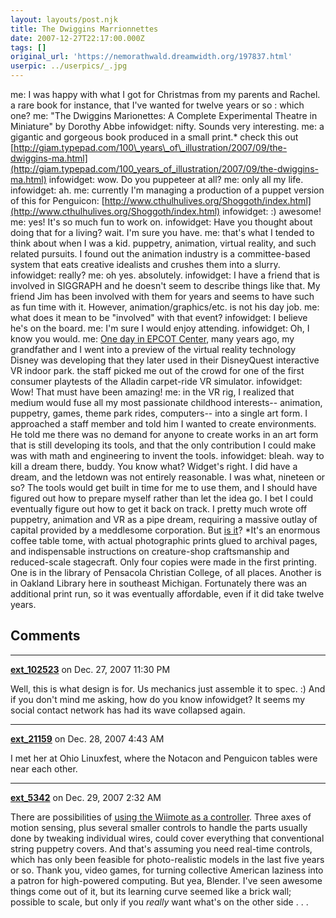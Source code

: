 ```yaml
---
layout: layouts/post.njk
title: The Dwiggins Marrionnettes
date: 2007-12-27T22:17:00.000Z
tags: []
original_url: 'https://nemorathwald.dreamwidth.org/197837.html'
userpic: ../userpics/_.jpg
---
```

me: I was happy with what I got for Christmas from my parents and Rachel. a rare book for instance, that I've wanted for twelve years or so : which one? me: "The Dwiggins Marionettes: A Complete Experimental Theatre in Miniature" by Dorothy Abbe infowidget: nifty. Sounds very interesting. me: a gigantic and gorgeous book produced in a small print.\* check this out [http://giam.typepad.com/100\_years\_of\_illustration/2007/09/the-dwiggins-ma.html](http://giam.typepad.com/100_years_of_illustration/2007/09/the-dwiggins-ma.html) infowidget: wow. Do you puppeteer at all? me: only all my life. infowidget: ah. me: currently I'm managing a production of a puppet version of this for Penguicon: [http://www.cthulhulives.org/Shoggoth/index.html](http://www.cthulhulives.org/Shoggoth/index.html) infowidget: :) awesome! me: yes! It's so much fun to work on. infowidget: Have you thought about doing that for a living? wait. I'm sure you have. me: that's what I tended to think about when I was a kid. puppetry, animation, virtual reality, and such related pursuits. I found out the animation industry is a committee-based system that eats creative idealists and crushes them into a slurry. infowidget: really? me: oh yes. absolutely. infowidget: I have a friend that is involved in SIGGRAPH and he doesn't seem to describe things like that. My friend Jim has been involved with them for years and seems to have such as fun time with it. However, animation/graphics/etc. is not his day job. me: what does it mean to be "involved" with that event? infowidget: I believe he's on the board. me: I'm sure I would enjoy attending. infowidget: Oh, I know you would. me: [One day in EPCOT Center](http://matt-arnold.livejournal.com/130327.html), many years ago, my grandfather and I went into a preview of the virtual reality technology Disney was developing that they later used in their DisneyQuest interactive VR indoor park. the staff picked me out of the crowd for one of the first consumer playtests of the Alladin carpet-ride VR simulator. infowidget: Wow! That must have been amazing! me: in the VR rig, I realized that medium would fuse all my most passionate childhood interests-- animation, puppetry, games, theme park rides, computers-- into a single art form. I approached a staff member and told him I wanted to create environments. He told me there was no demand for anyone to create works in an art form that is still developing its tools, and that the only contribution I could make was with math and engineering to invent the tools. infowidget: bleah. way to kill a dream there, buddy. You know what? Widget's right. I did have a dream, and the letdown was not entirely reasonable. I was what, nineteen or so? The tools would get built in time for me to use them, and I should have figured out how to prepare myself rather than let the idea go. I bet I could eventually figure out how to get it back on track. I pretty much wrote off puppetry, animation and VR as a pipe dream, requiring a massive outlay of capital provided by a meddlesome corporation. But [is it](http://www.blender.org/)? \*It's an enormous coffee table tome, with actual photographic prints glued to archival pages, and indispensable instructions on creature-shop craftsmanship and reduced-scale stagecraft. Only four copies were made in the first printing. One is in the library of Pensacola Christian College, of all places. Another is in Oakland Library here in southeast Michigan. Fortunately there was an additional print run, so it was eventually affordable, even if it did take twelve years.

## Comments

---

**[ext_102523](https://www.dreamwidth.org/users/ext_102523)** on Dec. 27, 2007 11:30 PM

Well, this is what design is for. Us mechanics just assemble it to spec. :) And if you don't mind me asking, how do you know infowidget? It seems my social contact network has had its wave collapsed again.

---

**[ext_21159](https://www.dreamwidth.org/users/ext_21159)** on Dec. 28, 2007 4:43 AM

I met her at Ohio Linuxfest, where the Notacon and Penguicon tables were near each other.

---

**[ext_5342](https://www.dreamwidth.org/users/ext_5342)** on Dec. 29, 2007 2:32 AM

There are possibilities of [using the Wiimote as a controller](http://www.wiili.org/Wiimote). Three axes of motion sensing, plus several smaller controls to handle the parts usually done by tweaking individual wires, could cover everything that conventional string puppetry covers. And that's assuming you need real-time controls, which has only been feasible for photo-realistic models in the last five years or so. Thank you, video games, for turning collective American laziness into a patron for high-powered computing. But yea, Blender. I've seen awesome things come out of it, but its learning curve seemed like a brick wall; possible to scale, but only if you _really_ want what's on the other side . . .
